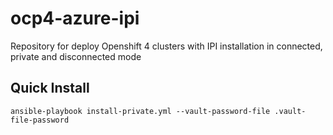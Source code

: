 # ocp4-azure-ipi
Repository for deploy Openshift 4 clusters with IPI installation in connected, private and disconnected mode

## Quick Install

```
ansible-playbook install-private.yml --vault-password-file .vault-file-password
```
